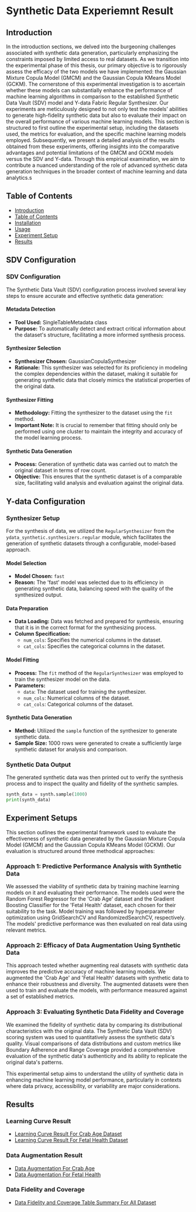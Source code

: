 # Synthetic Data Experiemnt Result

## Introduction
In the introduction sections, we delved into the burgeoning challenges associated with synthetic data
generation, particularly emphasizing the constraints imposed by limited access to real datasets. As
we transition into the experimental phase of this thesis, our primary objective is to rigorously
assess the efficacy of the two models we have implemented: the Gaussian Mixture Copula Model
(GMCM) and the Gaussian Copula KMeans Model (GCKM). The cornerstone of this experimental
investigation is to ascertain whether these models can substantially enhance the performance of
machine learning algorithms in comparison to the established Synthetic Data Vault (SDV) model
and Y-data Fabric Regular Synthesizer. Our experiments are meticulously designed to not only test
the models’ abilities to generate high-fidelity synthetic data but also to evaluate their impact on the
overall performance of various machine learning models. This section is structured to first outline the
experimental setup, including the datasets used, the metrics for evaluation, and the specific machine
learning models employed. Subsequently, we present a detailed analysis of the results obtained from
these experiments, offering insights into the comparative advantages and potential limitations of
the GMCM and GCKM models versus the SDV and Y-data. Through this empirical examination,
we aim to contribute a nuanced understanding of the role of advanced synthetic data generation
techniques in the broader context of machine learning and data analytics.s

## Table of Contents
- [Introduction](#introduction)
- [Table of Contents](#table-of-contents)
- [Installation](#installation)
- [Usage](#usage)
- [Experiment Setup](#experiment-setup)
- [Results](#results)

## SDV Configuration

### SDV Configuration
The Synthetic Data Vault (SDV) configuration process involved several key steps to ensure accurate and effective synthetic data generation:

#### Metadata Detection
- **Tool Used:** SingleTableMetadata class
- **Purpose:** To automatically detect and extract critical information about the dataset's structure, facilitating a more informed synthesis process.

#### Synthesizer Selection
- **Synthesizer Chosen:** GaussianCopulaSynthesizer
- **Rationale:** This synthesizer was selected for its proficiency in modeling the complex dependencies within the dataset, making it suitable for generating synthetic data that closely mimics the statistical properties of the original data.

#### Synthesizer Fitting
- **Methodology:** Fitting the synthesizer to the dataset using the `fit` method.
- **Important Note:** It is crucial to remember that fitting should only be performed using one cluster to maintain the integrity and accuracy of the model learning process.

#### Synthetic Data Generation
- **Process:** Generation of synthetic data was carried out to match the original dataset in terms of row count.
- **Objective:** This ensures that the synthetic dataset is of a comparable size, facilitating valid analysis and evaluation against the original data.

## Y-data Configuration

### Synthesizer Setup
For the synthesis of data, we utilized the `RegularSynthesizer` from the `ydata_synthetic.synthesizers.regular` module, which facilitates the generation of synthetic datasets through a configurable, model-based approach.

#### Model Selection
- **Model Chosen:** `fast`
- **Reason:** The 'fast' model was selected due to its efficiency in generating synthetic data, balancing speed with the quality of the synthesized output.

#### Data Preparation
- **Data Loading:** Data was fetched and prepared for synthesis, ensuring that it is in the correct format for the synthesizing process.
- **Column Specification:**
  - `num_cols`: Specifies the numerical columns in the dataset.
  - `cat_cols`: Specifies the categorical columns in the dataset.

#### Model Fitting
- **Process:** The `fit` method of the `RegularSynthesizer` was employed to train the synthesizer model on the data.
- **Parameters:**
  - `data`: The dataset used for training the synthesizer.
  - `num_cols`: Numerical columns of the dataset.
  - `cat_cols`: Categorical columns of the dataset.

#### Synthetic Data Generation
- **Method:** Utilized the `sample` function of the synthesizer to generate synthetic data.
- **Sample Size:** 1000 rows were generated to create a sufficiently large synthetic dataset for analysis and comparison.

### Synthetic Data Output
The generated synthetic data was then printed out to verify the synthesis process and to inspect the quality and fidelity of the synthetic samples.

```python
synth_data = synth.sample(1000)
print(synth_data)
```

## Experiment Setups

This section outlines the experimental framework used to evaluate the effectiveness of synthetic data generated by the Gaussian Mixture Copula Model (GMCM) and the Gaussian Copula KMeans Model (GCKM). Our evaluation is structured around three methodical approaches:

### Approach 1: Predictive Performance Analysis with Synthetic Data
We assessed the viability of synthetic data by training machine learning models on it and evaluating their performance. The models used were the Random Forest Regressor for the 'Crab Age' dataset and the Gradient Boosting Classifier for the 'Fetal Health' dataset, each chosen for their suitability to the task. Model training was followed by hyperparameter optimization using GridSearchCV and RandomizedSearchCV, respectively. The models' predictive performance was then evaluated on real data using relevant metrics.

### Approach 2: Efficacy of Data Augmentation Using Synthetic Data
This approach tested whether augmenting real datasets with synthetic data improves the predictive accuracy of machine learning models. We augmented the 'Crab Age' and 'Fetal Health' datasets with synthetic data to enhance their robustness and diversity. The augmented datasets were then used to train and evaluate the models, with performance measured against a set of established metrics.

### Approach 3: Evaluating Synthetic Data Fidelity and Coverage
We examined the fidelity of synthetic data by comparing its distributional characteristics with the original data. The Synthetic Data Vault (SDV) scoring system was used to quantitatively assess the synthetic data's quality. Visual comparisons of data distributions and custom metrics like Boundary Adherence and Range Coverage provided a comprehensive evaluation of the synthetic data's authenticity and its ability to replicate the original data's patterns.

This experimental setup aims to understand the utility of synthetic data in enhancing machine learning model performance, particularly in contexts where data privacy, accessibility, or variability are major considerations.

## Results
### Learning Curve Result
- [Learning Curve Result For Crab Age Dataset](All_Model_learning_curve_crab.ipynb)
- [Learning Curve Result For Fetal Health Dataset](All_Model_learning_curve_feta_health.ipynb)
### Data Augmentation Result
- [Data Augmentation For Crab Age](All_Model_Aug_data_compr_crab_age.ipynb)
- [Data Augmentation For Fetal Health](All_Model_Aug_data_compr_feta_health.ipynb)
### Data Fidelity and Coverage
- [Data Fidelity and Coverage Table Summary For All Dataset](Covtype%20and%20MNIST-12/Table_Summary_All_Metrics.ipynb)
  

